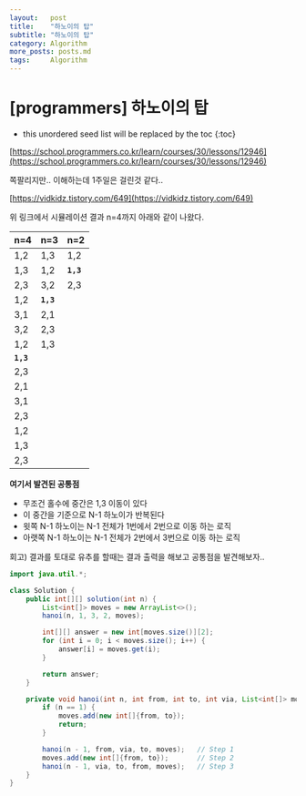 ```yaml
---
layout:   post
title:    "하노이의 탑"
subtitle: "하노이의 탑"
category: Algorithm
more_posts: posts.md
tags:     Algorithm
---
```

# [programmers] 하노이의 탑

<!--more-->
<!-- Table of contents -->
* this unordered seed list will be replaced by the toc
{:toc}

[https://school.programmers.co.kr/learn/courses/30/lessons/12946](https://school.programmers.co.kr/learn/courses/30/lessons/12946)


쪽팔리지만.. 이해하는데 1주일은 걸린것 같다..  

[https://vidkidz.tistory.com/649](https://vidkidz.tistory.com/649)

위 링크에서 시뮬레이션 결과 n=4까지 아래와 같이 나왔다.

| n=4  | n=3       | n=2     |
|------|-----------|---------|
| 1,2  | 1,3       | 1,2     |
| 1,3  | 1,2       | **`1,3`** |
| 2,3  | 3,2       | 2,3     |
| 1,2  | **`1,3`** |         |
| 3,1  | 2,1       |         |
| 3,2  | 2,3       |         |
| 1,2  | 1,3       |         |
| **`1,3`** |           |
| 2,3  |           |
| 2,1  |           |
| 3,1  |           |
| 2,3  |           |
| 1,2  |           |
| 1,3  |           |
| 2,3  |           |

**여기서 발견된 공통점**  
- 무조건 홀수에 중간은 1,3 이동이 있다
- 이 중간을 기준으로 N-1 하노이가 반복된다
- 윗쪽 N-1 하노이는 N-1 전체가 1번에서 2번으로 이동 하는 로직
- 아랫쪽 N-1 하노이는 N-1 전체가 2번에서 3번으로 이동 하는 로직

회고) 결과를 토대로 유추를 할때는 결과 출력을 해보고 공통점을 발견해보자..

```java
import java.util.*;

class Solution {
    public int[][] solution(int n) {
        List<int[]> moves = new ArrayList<>();
        hanoi(n, 1, 3, 2, moves);

        int[][] answer = new int[moves.size()][2];
        for (int i = 0; i < moves.size(); i++) {
            answer[i] = moves.get(i);
        }

        return answer;
    }

    private void hanoi(int n, int from, int to, int via, List<int[]> moves) {
        if (n == 1) {
            moves.add(new int[]{from, to});
            return;
        }

        hanoi(n - 1, from, via, to, moves);   // Step 1
        moves.add(new int[]{from, to});       // Step 2
        hanoi(n - 1, via, to, from, moves);   // Step 3
    }
}

```